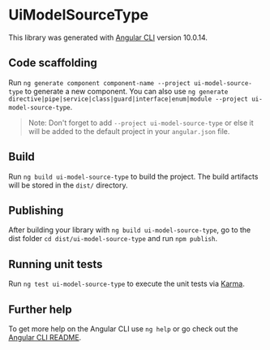 # UiModelSourceType

This library was generated with [Angular CLI](https://github.com/angular/angular-cli) version 10.0.14.

## Code scaffolding

Run `ng generate component component-name --project ui-model-source-type` to generate a new component. You can also use `ng generate directive|pipe|service|class|guard|interface|enum|module --project ui-model-source-type`.
> Note: Don't forget to add `--project ui-model-source-type` or else it will be added to the default project in your `angular.json` file. 

## Build

Run `ng build ui-model-source-type` to build the project. The build artifacts will be stored in the `dist/` directory.

## Publishing

After building your library with `ng build ui-model-source-type`, go to the dist folder `cd dist/ui-model-source-type` and run `npm publish`.

## Running unit tests

Run `ng test ui-model-source-type` to execute the unit tests via [Karma](https://karma-runner.github.io).

## Further help

To get more help on the Angular CLI use `ng help` or go check out the [Angular CLI README](https://github.com/angular/angular-cli/blob/master/README.md).
